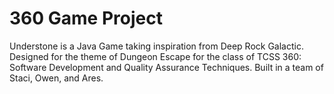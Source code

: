 # 360 Game Project 

Understone is a Java Game taking inspiration from Deep Rock Galactic. Designed for the theme of Dungeon Escape for the class of TCSS 360: Software Development and Quality Assurance Techniques. Built in a team of Staci, Owen, and Ares. 
